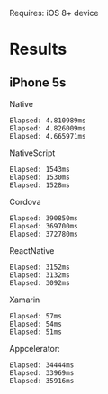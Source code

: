 Requires: iOS 8+ device

# Results

## iPhone 5s
Native
```
Elapsed: 4.810989ms
Elapsed: 4.826009ms
Elapsed: 4.665971ms
```

NativeScript
```
Elapsed: 1543ms
Elapsed: 1530ms
Elapsed: 1528ms
```

Cordova
```
Elapsed: 390850ms
Elapsed: 369700ms
Elapsed: 372780ms
```

ReactNative
```
Elapsed: 3152ms
Elapsed: 3132ms
Elapsed: 3092ms
```

Xamarin
```
Elapsed: 57ms
Elapsed: 54ms
Elapsed: 51ms
```

Appcelerator:
```
Elapsed: 34444ms
Elapsed: 33969ms
Elapsed: 35916ms
```

